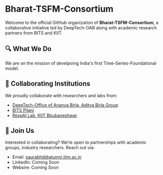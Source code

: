 # Bharat-TSFM-Consortium

Welcome to the official GitHub organization of **Bharat-TSFM-Consortium**, a collaborative initiative led by DeepTech-OAB along with academic research partners from BITS  and KIIT. 



## 🔍 What We Do

We are on the mission of develpoing India's first Time-Series-Foundational model. 


## 🧠 Collaborating Institutions

We proudly collaborate with researchers and labs from:
- [DeepTech-Office of Ananya Birla, Aditya Birla Group](https://www.adityabirla.com/en/)
- [BITS Pilani](https://kudhru.github.io)
- [RespAI Lab, KIIT Bbubaneshwar](https://respailab.github.io)


## 🤝 Join Us

Interested in collaborating? We’re open to partnerships with academic groups, industry researchers. Reach out via:

- Email: [saurabhd@alumni.iitm.ac.in](mailto:saurabhd@alumni.ac.in)
- LinkedIn: Coming Soon
- Websire: Coming Soon
